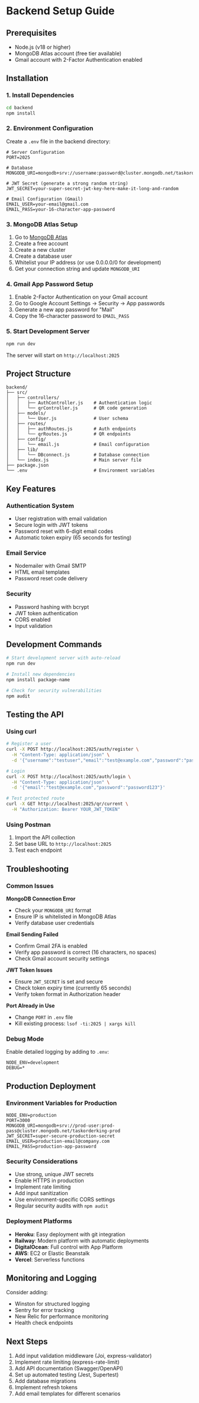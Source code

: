 # Backend Setup Guide

## Prerequisites

- Node.js (v18 or higher)
- MongoDB Atlas account (free tier available)
- Gmail account with 2-Factor Authentication enabled

## Installation

### 1. Install Dependencies
```bash
cd backend
npm install
```

### 2. Environment Configuration

Create a `.env` file in the backend directory:

```env
# Server Configuration
PORT=2025

# Database
MONGODB_URI=mongodb+srv://username:password@cluster.mongodb.net/taskorderking

# JWT Secret (generate a strong random string)
JWT_SECRET=your-super-secret-jwt-key-here-make-it-long-and-random

# Email Configuration (Gmail)
EMAIL_USER=your-email@gmail.com
EMAIL_PASS=your-16-character-app-password
```

### 3. MongoDB Atlas Setup

1. Go to [MongoDB Atlas](https://www.mongodb.com/atlas)
2. Create a free account
3. Create a new cluster
4. Create a database user
5. Whitelist your IP address (or use 0.0.0.0/0 for development)
6. Get your connection string and update `MONGODB_URI`

### 4. Gmail App Password Setup

1. Enable 2-Factor Authentication on your Gmail account
2. Go to Google Account Settings → Security → App passwords
3. Generate a new app password for "Mail"
4. Copy the 16-character password to `EMAIL_PASS`

### 5. Start Development Server

```bash
npm run dev
```

The server will start on `http://localhost:2025`

## Project Structure

```
backend/
├── src/
│   ├── controllers/
│   │   ├── AuthController.js    # Authentication logic
│   │   └── qrController.js      # QR code generation
│   ├── models/
│   │   └── User.js              # User schema
│   ├── routes/
│   │   ├── authRoutes.js        # Auth endpoints
│   │   └── qrRoutes.js          # QR endpoints
│   ├── config/
│   │   └── email.js             # Email configuration
│   ├── lib/
│   │   └── DBconnect.js         # Database connection
│   └── index.js                 # Main server file
├── package.json
└── .env                         # Environment variables
```

## Key Features

### Authentication System
- User registration with email validation
- Secure login with JWT tokens
- Password reset with 6-digit email codes
- Automatic token expiry (65 seconds for testing)

### Email Service
- Nodemailer with Gmail SMTP
- HTML email templates
- Password reset code delivery

### Security
- Password hashing with bcrypt
- JWT token authentication
- CORS enabled
- Input validation

## Development Commands

```bash
# Start development server with auto-reload
npm run dev

# Install new dependencies
npm install package-name

# Check for security vulnerabilities
npm audit
```

## Testing the API

### Using curl
```bash
# Register a user
curl -X POST http://localhost:2025/auth/register \
  -H "Content-Type: application/json" \
  -d '{"username":"testuser","email":"test@example.com","password":"password123"}'

# Login
curl -X POST http://localhost:2025/auth/login \
  -H "Content-Type: application/json" \
  -d '{"email":"test@example.com","password":"password123"}'

# Test protected route
curl -X GET http://localhost:2025/qr/current \
  -H "Authorization: Bearer YOUR_JWT_TOKEN"
```

### Using Postman
1. Import the API collection
2. Set base URL to `http://localhost:2025`
3. Test each endpoint

## Troubleshooting

### Common Issues

**MongoDB Connection Error**
- Check your `MONGODB_URI` format
- Ensure IP is whitelisted in MongoDB Atlas
- Verify database user credentials

**Email Sending Failed**
- Confirm Gmail 2FA is enabled
- Verify app password is correct (16 characters, no spaces)
- Check Gmail account security settings

**JWT Token Issues**
- Ensure `JWT_SECRET` is set and secure
- Check token expiry time (currently 65 seconds)
- Verify token format in Authorization header

**Port Already in Use**
- Change `PORT` in `.env` file
- Kill existing process: `lsof -ti:2025 | xargs kill`

### Debug Mode

Enable detailed logging by adding to `.env`:
```env
NODE_ENV=development
DEBUG=*
```

## Production Deployment

### Environment Variables for Production
```env
NODE_ENV=production
PORT=3000
MONGODB_URI=mongodb+srv://prod-user:prod-pass@cluster.mongodb.net/taskorderking-prod
JWT_SECRET=super-secure-production-secret
EMAIL_USER=production-email@company.com
EMAIL_PASS=production-app-password
```

### Security Considerations
- Use strong, unique JWT secrets
- Enable HTTPS in production
- Implement rate limiting
- Add input sanitization
- Use environment-specific CORS settings
- Regular security audits with `npm audit`

### Deployment Platforms
- **Heroku**: Easy deployment with git integration
- **Railway**: Modern platform with automatic deployments
- **DigitalOcean**: Full control with App Platform
- **AWS**: EC2 or Elastic Beanstalk
- **Vercel**: Serverless functions

## Monitoring and Logging

Consider adding:
- Winston for structured logging
- Sentry for error tracking
- New Relic for performance monitoring
- Health check endpoints

## Next Steps

1. Add input validation middleware (Joi, express-validator)
2. Implement rate limiting (express-rate-limit)
3. Add API documentation (Swagger/OpenAPI)
4. Set up automated testing (Jest, Supertest)
5. Add database migrations
6. Implement refresh tokens
7. Add email templates for different scenarios

